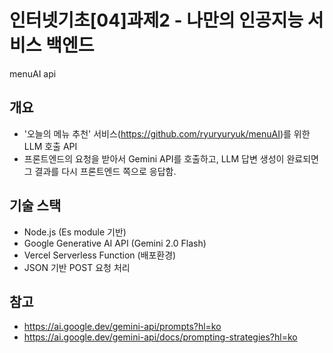 # 인터넷기초[04]과제2 - 나만의 인공지능 서비스 백엔드
menuAI api

## 개요

- '오늘의 메뉴 추천' 서비스(https://github.com/ryuryuryuk/menuAI)를 위한 LLM 호출 API
- 프론트엔드의 요청을 받아서 Gemini API를 호출하고, LLM 답변 생성이 완료되면 그 결과를 다시 프론트엔드 쪽으로 응답함.


## 기술 스택
- Node.js (Es module 기반)
- Google Generative AI API (Gemini 2.0 Flash)
- Vercel Serverless Function (배포환경)
- JSON 기반 POST 요청 처리

  

## 참고
- https://ai.google.dev/gemini-api/prompts?hl=ko
- https://ai.google.dev/gemini-api/docs/prompting-strategies?hl=ko
